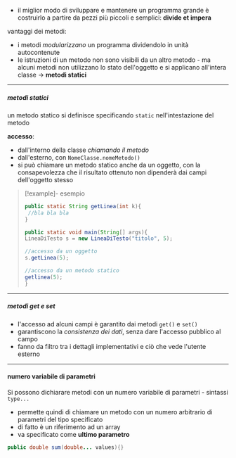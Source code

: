 - il miglior modo di sviluppare e mantenere un programma grande è costruirlo a partire da pezzi più piccoli e semplici: **divide et impera**

vantaggi dei metodi:
- i metodi *modularizzano* un programma dividendolo in unità autocontenute
- le istruzioni di un metodo non sono visibili da un altro metodo - ma alcuni metodi non utilizzano lo stato dell'oggetto e si applicano all'intera classe -> **metodi statici**
***
##### metodi statici
un metodo statico si definisce specificando `static` nell'intestazione del metodo

**accesso**: 
- dall'interno della classe *chiamando il metodo*
- dall'esterno, con `NomeClasse.nomeMetodo()`
- si può chiamare un metodo statico anche da un oggetto, con la consapevolezza che il risultato ottenuto non dipenderà dai campi dell'oggetto stesso
>[!example]- esempio
>```java
>public static String getLinea(int k){
>  //bla bla bla
>}
>
>public static void main(String[] args){
>LineaDiTesto s = new LineaDiTesto("titolo", 5);
>
>//accesso da un oggetto
>s.getLinea(5);
>
>//accesso da un metodo statico
>getlinea(5);
>}
>
>```

***
##### metodi get e set
- l'accesso ad alcuni campi è garantito dai metodi `get()` e `set()`
- garantiscono la *consistenza dei dati*, senza dare l'accesso pubblico al campo
- fanno da filtro tra i dettagli implementativi e ciò che vede l'utente esterno
---
#### numero variabile di parametri 
Si possono dichiarare metodi con un numero variabile di parametri - sintassi `type...` 
- permette quindi di chiamare un metodo con un numero arbitrario di parametri del tipo specificato
- di fatto è un riferimento ad un array
- va specificato come **ultimo parametro**
 
```java
public double sum(double... values){}
```